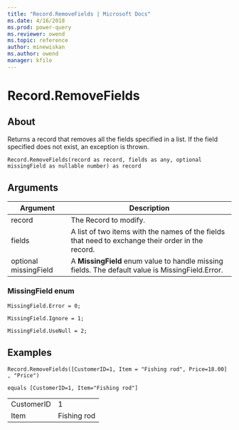 ```yaml
---
title: "Record.RemoveFields | Microsoft Docs"
ms.date: 4/16/2018
ms.prod: power-query
ms.reviewer: owend
ms.topic: reference
author: minewiskan
ms.author: owend
manager: kfile
---
```

# Record.RemoveFields

  
## About  
Returns a record that removes all the fields specified in a list. If the field specified does not exist, an exception is thrown.  
  
```  
Record.RemoveFields(record as record, fields as any, optional missingField as nullable number) as record  
```  
  
## Arguments  
  
|Argument|Description|  
|------------|---------------|  
|record|The Record to modify.|  
|fields|A list of two items with the names of the fields that need to exchange their order in the record.|  
|optional missingField|A **MissingField** enum value to handle missing fields. The default value is MissingField.Error.|  
  
### MissingField enum  
  
```  
MissingField.Error = 0;  
  
MissingField.Ignore = 1;  
  
MissingField.UseNull = 2;  
```  
  
## Examples  
  
```  
Record.RemoveFields([CustomerID=1, Item = "Fishing rod", Price=18.00] , "Price")  
  
equals [CustomerID=1, Item="Fishing rod"]  
```  
  
|||  
|-|-|  
|CustomerID|1|  
|Item|Fishing rod|  
  
